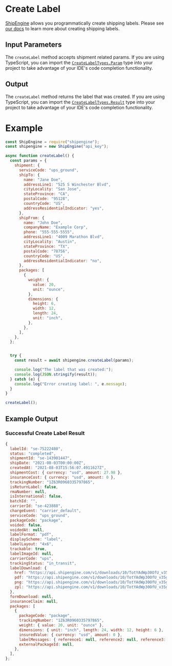 Create Label
======================================
[ShipEngine](www.shipengine.com) allows you programmatically create shipping labels. Please see [our docs](https://www.shipengine.com/docs/labels/create-a-label/) to learn more about creating shipping labels.

Input Parameters
-------------------------------------

The `createLabel` method accepts shipment related params. If you are using TypeScript, you can import the [`CreateLabelTypes.Param`](https://github.com/ShipEngine/shipengine-js/blob/main/src/create-label/types/public-params.ts)
type into your project to take advantage of your
IDE's code completion functionality.

Output
--------------------------------
The `createLabel` method returns the label that was created.
If you are using TypeScript, you can import the [`CreateLabelTypes.Result`](https://github.com/ShipEngine/shipengine-js/blob/main/src/create-label/types/public-result.ts)
type into your project to take advantage of your IDE's code completion functionality.

Example
==============================
```javascript
const ShipEngine = require("shipengine");
const shipengine = new ShipEngine("api_key");

async function createLabel() {
  const params = {
    shipment: {
      serviceCode: "ups_ground",
      shipTo: {
        name: "Jane Doe",
        addressLine1: "525 S Winchester Blvd",
        cityLocality: "San Jose",
        stateProvince: "CA",
        postalCode: "95128",
        countryCode: "US",
        addressResidentialIndicator: "yes",
      },
      shipFrom: {
        name: "John Doe",
        companyName: "Example Corp",
        phone: "555-555-5555",
        addressLine1: "4009 Marathon Blvd",
        cityLocality: "Austin",
        stateProvince: "TX",
        postalCode: "78756",
        countryCode: "US",
        addressResidentialIndicator: "no",
      },
      packages: [
        {
          weight: {
            value: 20,
            unit: "ounce",
          },
          dimensions: {
            height: 6,
            width: 12,
            length: 24,
            unit: "inch",
          },
        },
      ],
    },
  };


  try {
    const result = await shipengine.createLabel(params);

    console.log("The label that was created:");
    console.log(JSON.stringify(result));
  } catch (e) {
    console.log("Error creating label: ", e.message);
  }
}

createLabel();
```

Example Output
-----------------------------------------------------

### Successful Create Label Result
```javascript
{
  labelId: "se-75222480",
  status: "completed",
  shipmentId: "se-143901447",
  shipDate: "2021-08-03T00:00:00Z",
  createdAt: "2021-08-03T15:56:07.4911627Z",
  shipmentCost: { currency: "usd", amount: 27.98 },
  insuranceCost: { currency: "usd", amount: 0 },
  trackingNumber: "1Z63R0960335797865",
  isReturnLabel: false,
  rmaNumber: null,
  isInternational: false,
  batchId: "",
  carrierId: "se-423888",
  chargeEvent: "carrier_default",
  serviceCode: "ups_ground",
  packageCode: "package",
  voided: false,
  voidedAt: null,
  labelFormat: "pdf",
  displayScheme: "label",
  labelLayout: "4x6",
  trackable: true,
  labelImageId: null,
  carrierCode: "ups",
  trackingStatus: "in_transit",
  labelDownload: {
    href: "https://api.shipengine.com/v1/downloads/10/TotYAdWp30OfU_v35gT0KQ/label-75222480.pdf",
    pdf: "https://api.shipengine.com/v1/downloads/10/TotYAdWp30OfU_v35gT0KQ/label-75222480.pdf",
    png: "https://api.shipengine.com/v1/downloads/10/TotYAdWp30OfU_v35gT0KQ/label-75222480.png",
    zpl: "https://api.shipengine.com/v1/downloads/10/TotYAdWp30OfU_v35gT0KQ/label-75222480.zpl",
  },
  formDownload: null,
  insuranceClaim: null,
  packages: [
    {
      packageCode: "package",
      trackingNumber: "1Z63R0960335797865",
      weight: { value: 20, unit: "ounce" },
      dimensions: { unit: "inch", length: 24, width: 12, height: 6 },
      insuredValue: { currency: "usd", amount: 0 },
      labelMessages: { reference1: null, reference2: null, reference3: null },
      externalPackageId: null,
    },
  ],
};
```
